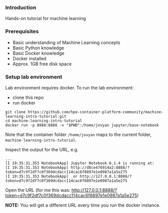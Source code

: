 ### Introduction

Hands-on tutorial for machine learning

### Prerequisites

- Basic understanding of Machine Learning concepts
- Basic Python knowledge
- Basic Docker knowledge
- Docker installed
- Approx. 1GB free disk space

### Setup lab environment

Lab environment requires docker. To run the lab environment:

- clone this repo
- run docker

```console
git clone https://github.com/hpe-container-platform-community/machine-learning-intro-tutorial.git
cd machine-learning-intro-tutorial
docker run -p 8888:8888 -v "$PWD":/home/jovyan jupyter/base-notebook
```

Note that the container folder `/home/jovyan` maps to the current folder, `machine-learning-intro-tutorial`.

Inspect the output for the URL, e.g.

```console
...
[I 19:35:31.353 NotebookApp] Jupyter Notebook 6.1.4 is running at:
[I 19:35:31.353 NotebookApp] http://d8ce476914a2:8888/?token=d7c9f2df7c0f369dcdacc114cac6f8897e1e0987a1a5e275
[I 19:35:31.353 NotebookApp]  or http://127.0.0.1:8888/?token=d7c9f2df7c0f369dcdacc114cac6f8897e1e0987a1a5e275
```

Open the URL (for me this was: http://127.0.0.1:8888/?token=d7c9f2df7c0f369dcdacc114cac6f8897e1e0987a1a5e275)

**NOTE:** You will get a different URL every time you run the docker instance.




